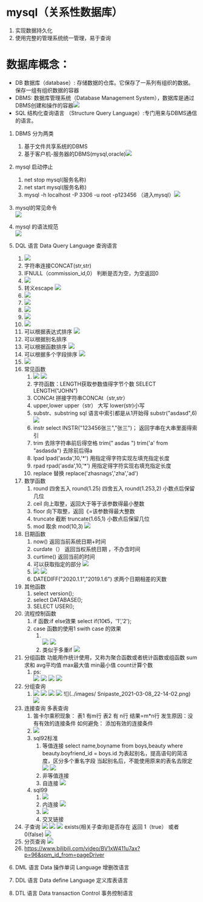 # mysql（关系性数据库）
1. 实现数据持久化
2. 使用完整的管理系统统一管理，易于查询
# 数据库概念：
- DB 数据库（database）: 存储数据的仓库。它保存了一系列有组织的数据。保存一组有组织数据的容器
- DBMS:  数据库管理系统（Database Management System），数据库是通过DBMS创建和操作的容器![](../images/Snipaste_2021-03-07_20-32-28.png)
- SQL  结构化查询语言  （Structure Query Language）:专门用来与DBMS通信的语言。
1. DBMS 分为两类
   1. 基于文件共享系统的DBMS
   2. 基于客户机-服务器的DBMS(mysql,oracle)![](../images/Snipaste_2021-03-07_21-02-50.png)
2. mysql 启动停止
   1. net stop mysql(服务名称) 
   2. net start mysql(服务名称) 
   3. mysql -h localhost -P 3306 -u root -p123456 （进入mysql）![](../images/Snipaste_2021-03-07_21-13-45.png)
3. mysql的常见命令<br/>
![](../images/Snipaste_2021-03-07_21-27-41.png)

4. mysql 的语法规范<br/>![](../images/Snipaste_2021-03-07_21-31-45.png)
5. DQL 语言  Data Query Language  查询语言
   1. ![](../images/Snipaste_2021-03-08_17-20-12.png)
   2. 字符串连接CONCAT(str,str)
   3. IFNULL（commission_id,0） 判断是否为空，为空返回0
   4. ![](../images/Snipaste_2021-03-08_17-35-28.png)
   5. 转义escape ![](../images/Snipaste_2021-03-08_18-10-38.png)
   6.  ![](../images/Snipaste_2021-03-08_18-18-49.png)
   7.  ![](../images/Snipaste_2021-03-08_18-25-08.png)
   8.  ![](../images/Snipaste_2021-03-08_18-27-21.png)
   9.  ![](../images/Snipaste_2021-03-08_18-28-56.png)
   10. ![](../images/Snipaste_2021-03-08_19-05-15.png)  
   11. 可以根据表达式排序 ![](../images/Snipaste_2021-03-08_19-11-02.png)  
   12. 可以根据别名排序   
   13. 可以根据函数排序   ![](../images/Snipaste_2021-03-08_19-12-51.png)
   14. 可以根据多个字段排序   ![](../images/Snipaste_2021-03-08_19-14-11.png)
   15.  ![](../images/Snipaste_2021-03-08_19-16-59.png)
   16.  常见函数   
        1.   ![](../images/Snipaste_2021-03-08_19-24-17.png) ![](../images/Snipaste_2021-03-08_19-25-50.png)
        2.   字符函数：LENGTH获取参数值得字节个数  SELECT LENGTH("JOHN")
        3.   CONCAt 拼接字符串CONCAt（str,str）
        4.   upper,lower   upper（str） 大写  lower(str)小写
        5.   substr、substring sql 语言中索引都是从1开始得 substr("asdasd",6) ![](../images/Snipaste_2021-03-08_20-24-11.png)
        6.   instr select INSTR("123456张三","张三")；  返回字串在大串里面得索引
        7.   trim 去除字符串前后得空格 trim("  asdas ")   trim('a' from "asdasda")  去除前后得a
        8.   lpad lpad('asda',10,'*')   用指定得字符实现左填充指定长度
        9.   rpad rpad('asda',10,'*')   用指定得字符实现右填充指定长度
        10.  replace 替换  replace('zhasnags','zha','ad')
   17. 数学函数
       1.  round   四舍五入  round(1.25) 四舍五入 round(1.253,2) 小数点后保留几位
       2.  ceil 向上取整，返回大于等于该参数得最小整数
       3.  floor 向下取整，返回《=该参数得最大整数
       4.  truncate 截断  truncate(1.65,1)  小数点后保留几位
       5.  mod 取余 mod(10,3) ![](../images/Snipaste_2021-03-08_20-44-12.png)
   18. 日期函数
       1.  now() 返回当前系统日期+时间
       2.  curdate（） 返回当权系统日期 ，不办含时间
       3.  curtime() 返回当前的时间
       4.  可以获取指定的部分  ![](../images/Snipaste_2021-03-08_20-50-13.png)
       5.  ![](../images/Snipaste_2021-03-08_20-52-28.png) ![](../images/Snipaste_2021-03-08_20-53-06.png)
       6.  DATEDIFF("2020.1.1","2019.1.6")   求两个日期相差的天数
   19. 其他函数
       1.  select version();
       2.  select DATABASE();
       3.  SELECT USER();
   20. 流程控制函数
       1.   if 函数:if else效果  select if(10《5，'1','2');
       2.   case 函数的使用1  swith case 的效果
            1.   <br/>![](../images/Snipaste_2021-03-08_21-05-12.png) ![](../images/Snipaste_2021-03-08_21-09-24.png)
            2.   类似于多重if ![](../images/Snipaste_2021-03-08_21-12-21.png)
   21.  分组函数  功能用作统计使用，又称为聚合函数或者统计函数或组函数  sum求和 avg平均值 max最大值 min最小值 count计算个数
        1.   ps: <br/> ![](../images/Snipaste_2021-03-08_21-26-01.png) ![](../images/Snipaste_2021-03-08_21-37-13.png) ![](../images/Snipaste_2021-03-08_21-40-16.png) ![](../images/Snipaste_2021-03-08_21-44-20.png)
   22. 分组查询
       1.  ![](../images/Snipaste_2021-03-08_21-56-44.png) ![](../images/Snipaste_2021-03-08_21-58-54.png) ![](../images/Snipaste_2021-03-08_22-05-25.png) ![](../images/Snipaste_2021-03-08_22-13-08.png) ![](../images/ Snipaste_2021-03-08_22-14-02.png) ![](../images/Snipaste_2021-03-08_22-22-07.png)
   23. 连接查询 多表查询
       1.  笛卡尔乘积现象： 表1 有m行 表2 有 n行 结果=m*n行 发生原因：没有有效的连接条件  如何避免： 添加有效的连接条件
       2.  ![](../images/Snipaste_2021-03-08_22-36-32.png)
       3.  sql92标准
           1.  等值连接 select name,boyname from boys,beauty where beauty.boyfriend_id = boys.id 为表起别名，提高语句的简洁度，区分多个重名字段 当起别名后，不能使用原来的表名去限定![](../images/Snipaste_2021-03-08_22-41-28.png) ![](../images/Snipaste_2021-03-09_14-11-20.png)
           2.  非等值连接
           3.  自连接 ![](../images/Snipaste_2021-03-09_20-30-00.png)
       4. sql99
          1. ![](../images/Snipaste_2021-03-09_21-03-58.png)
          2. 内连接 ![](../images/Snipaste_2021-03-09_21-13-41.png)
          3. ![](../images/Snipaste_2021-03-09_21-21-47.png)
          4. 交叉链接
    24.  子查询 ![](../images/Snipaste_2021-03-10_21-32-56.png) ![](../images/Snipaste_2021-03-10_21-36-39.png) ![](../images/Snipaste_2021-03-10_22-13-52.png)  exists(相关子查询)是否存在 返回 1（true） 或者 0(false)  ![](../images/Snipaste_2021-03-10_22-24-41.png)
    25.  分页查询 ![](../images/Snipaste_2021-03-10_22-32-10.png)
    26.  https://www.bilibili.com/video/BV1xW411u7ax?p=96&spm_id_from=pageDriver
6. DML 语言  Data 操作单词 Language 增删改语言 
7. DDL 语言  Data define Language   定义库表语言
8. DTL 语言  Data transaction Control 事务控制语言


